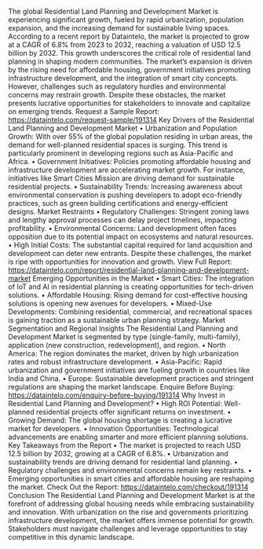 The global Residential Land Planning and Development Market is experiencing significant growth, fueled by rapid urbanization, population expansion, and the increasing demand for sustainable living spaces. According to a recent report by Dataintelo, the market is projected to grow at a CAGR of 6.8% from 2023 to 2032, reaching a valuation of USD 12.5 billion by 2032. This growth underscores the critical role of residential land planning in shaping modern communities.
The market’s expansion is driven by the rising need for affordable housing, government initiatives promoting infrastructure development, and the integration of smart city concepts. However, challenges such as regulatory hurdles and environmental concerns may restrain growth. Despite these obstacles, the market presents lucrative opportunities for stakeholders to innovate and capitalize on emerging trends.
Request a Sample Report: https://dataintelo.com/request-sample/191314
Key Drivers of the Residential Land Planning and Development Market
•	Urbanization and Population Growth: With over 55% of the global population residing in urban areas, the demand for well-planned residential spaces is surging. This trend is particularly prominent in developing regions such as Asia-Pacific and Africa.
•	Government Initiatives: Policies promoting affordable housing and infrastructure development are accelerating market growth. For instance, initiatives like Smart Cities Mission are driving demand for sustainable residential projects.
•	Sustainability Trends: Increasing awareness about environmental conservation is pushing developers to adopt eco-friendly practices, such as green building certifications and energy-efficient designs.
Market Restraints
•	Regulatory Challenges: Stringent zoning laws and lengthy approval processes can delay project timelines, impacting profitability.
•	Environmental Concerns: Land development often faces opposition due to its potential impact on ecosystems and natural resources.
•	High Initial Costs: The substantial capital required for land acquisition and development can deter new entrants.
Despite these challenges, the market is ripe with opportunities for innovation and growth.
View Full Report: https://dataintelo.com/report/residential-land-planning-and-development-market
Emerging Opportunities in the Market
•	Smart Cities: The integration of IoT and AI in residential planning is creating opportunities for tech-driven solutions.
•	Affordable Housing: Rising demand for cost-effective housing solutions is opening new avenues for developers.
•	Mixed-Use Developments: Combining residential, commercial, and recreational spaces is gaining traction as a sustainable urban planning strategy.
Market Segmentation and Regional Insights
The Residential Land Planning and Development Market is segmented by type (single-family, multi-family), application (new construction, redevelopment), and region.
•	North America: The region dominates the market, driven by high urbanization rates and robust infrastructure development.
•	Asia-Pacific: Rapid urbanization and government initiatives are fueling growth in countries like India and China.
•	Europe: Sustainable development practices and stringent regulations are shaping the market landscape.
Enquire Before Buying: https://dataintelo.com/enquiry-before-buying/191314
Why Invest in Residential Land Planning and Development?
•	High ROI Potential: Well-planned residential projects offer significant returns on investment.
•	Growing Demand: The global housing shortage is creating a lucrative market for developers.
•	Innovation Opportunities: Technological advancements are enabling smarter and more efficient planning solutions.
Key Takeaways from the Report
•	The market is projected to reach USD 12.5 billion by 2032, growing at a CAGR of 6.8%.
•	Urbanization and sustainability trends are driving demand for residential land planning.
•	Regulatory challenges and environmental concerns remain key restraints.
•	Emerging opportunities in smart cities and affordable housing are reshaping the market.
Check Out the Report: https://dataintelo.com/checkout/191314
Conclusion
The Residential Land Planning and Development Market is at the forefront of addressing global housing needs while embracing sustainability and innovation. With urbanization on the rise and governments prioritizing infrastructure development, the market offers immense potential for growth. Stakeholders must navigate challenges and leverage opportunities to stay competitive in this dynamic landscape.
